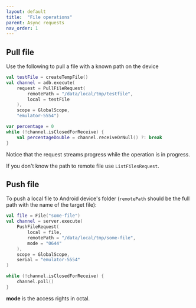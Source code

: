```yaml
---
layout: default
title:  "File operations"
parent: Async requests
nav_order: 1
---
```


## Pull file
Use the following to pull a file with a known path on the device

```kotlin
val testFile = createTempFile()
val channel = adb.execute(
    request = PullFileRequest(
        remotePath = "/data/local/tmp/testfile", 
        local = testFile
    ),
    scope = GlobalScope,
    "emulator-5554")

var percentage = 0
while (!channel.isClosedForReceive) {
    val percentageDouble = channel.receiveOrNull() ?: break
}
```

Notice that the request streams progress while the operation is in progress.

If you don't know the path to remote file use `ListFilesRequest`.

## Push file
To push a local file to Android device's folder (`remotePath` should be the full path with the name of the target file):

```kotlin
val file = File("some-file")
val channel = server.execute(
    PushFileRequest(
        local = file, 
        remotePath = "/data/local/tmp/some-file",
        mode = "0644"
    ), 
    scope = GlobalScope, 
    serial = "emulator-5554"
)

while (!channel.isClosedForReceive) {
    channel.poll()
}
```

**mode** is the access rights in octal.